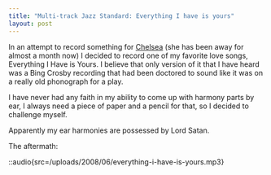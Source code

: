 ```yaml
---
title: "Multi-track Jazz Standard: Everything I have is yours"
layout: post
---
```


In an attempt to record something for <a href="http://www.chelseahollow.com">Chelsea</a> (she has been away for almost a month now) I decided to record one of my favorite love songs, Everything I Have is Yours. I believe that only version of it that I have heard was a Bing Crosby recording that had been doctored to sound like it was on a really old phonograph for a play.

I have never had any faith in my ability to come up with harmony parts by ear, I always need a piece of paper and a pencil for that, so I decided to challenge myself.

Apparently my ear harmonies are possessed by Lord Satan.

The aftermath:

::audio{src=/uploads/2008/06/everything-i-have-is-yours.mp3}